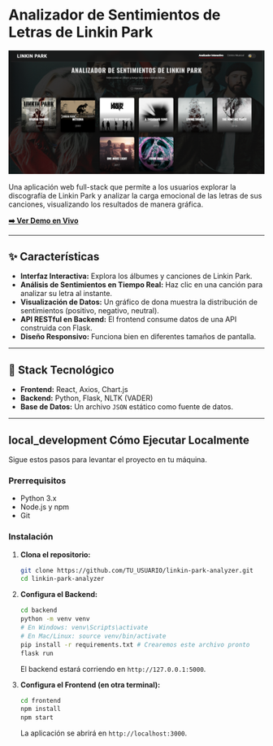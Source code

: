 # Analizador de Sentimientos de Letras de Linkin Park

![Captura de Pantalla de la App](./screenshot.png) <!-- Reemplaza con una captura de pantalla real -->

Una aplicación web full-stack que permite a los usuarios explorar la discografía de Linkin Park y analizar la carga emocional de las letras de sus canciones, visualizando los resultados de manera gráfica.

**[➡️ Ver Demo en Vivo](https://TU-LINK-DE-VERCEL.app)** <!-- Actualizarás esto al final -->

---

## ✨ Características

*   **Interfaz Interactiva:** Explora los álbumes y canciones de Linkin Park.
*   **Análisis de Sentimientos en Tiempo Real:** Haz clic en una canción para analizar su letra al instante.
*   **Visualización de Datos:** Un gráfico de dona muestra la distribución de sentimientos (positivo, negativo, neutral).
*   **API RESTful en Backend:** El frontend consume datos de una API construida con Flask.
*   **Diseño Responsivo:** Funciona bien en diferentes tamaños de pantalla.

---

## 🚀 Stack Tecnológico

*   **Frontend:** React, Axios, Chart.js
*   **Backend:** Python, Flask, NLTK (VADER)
*   **Base de Datos:** Un archivo `JSON` estático como fuente de datos.

---

## local_development Cómo Ejecutar Localmente

Sigue estos pasos para levantar el proyecto en tu máquina.

### Prerrequisitos

*   Python 3.x
*   Node.js y npm
*   Git

### Instalación

1.  **Clona el repositorio:**
    ```bash
    git clone https://github.com/TU_USUARIO/linkin-park-analyzer.git
    cd linkin-park-analyzer
    ```

2.  **Configura el Backend:**
    ```bash
    cd backend
    python -m venv venv
    # En Windows: venv\Scripts\activate
    # En Mac/Linux: source venv/bin/activate
    pip install -r requirements.txt # Crearemos este archivo pronto
    flask run
    ```
    El backend estará corriendo en `http://127.0.0.1:5000`.

3.  **Configura el Frontend (en otra terminal):**
    ```bash
    cd frontend
    npm install
    npm start
    ```
    La aplicación se abrirá en `http://localhost:3000`.